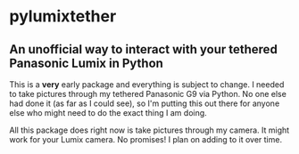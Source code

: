 # pylumixtether

## An unofficial way to interact with your tethered Panasonic Lumix in Python

This is a **very** early package and everything is subject to change. I needed to take pictures through my tethered Panasonic G9 via Python. No one else had done it (as far as I could see), so I'm putting this out there for anyone else who might need to do the exact thing I am doing.

All this package does right now is take pictures through my camera. It might work for your Lumix camera. No promises! I plan on adding to it over time.
